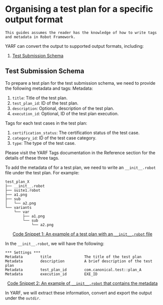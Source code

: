 # Organising a test plan for a specific output format

```{note}
This guides assumes the reader has the knowledge of how to write tags and metadata in Robot Framework.
```

YARF can convert the output to supported output formats, including:

1. [Test Submission Schema](https://github.com/canonical/test-submission-schema)

## Test Submission Schema

To prepare a test plan for the test submission schema, we need to provide the following metadata and tags:
Metadata:

1. `title`: Title of the test plan.
1. `test_plan_id`: ID of the test plan.
1. `description`: Optional, description of the test plan.
1. `execution_id`: Optional, ID of the test plan execution.

Tags for each test cases in the test plan:

1. `certification_status`: The certification status of the test case.
1. `category_id`: ID of the test case category.
1. `type`: The type of the test case.

Please visit the YARF Tags documentation in the Reference section for the details of these three tags.

To add the metadata of for a test plan, we need to write an `__init__.robot` file under the test plan. For example:

```text
test_plan_X
├── __init__.robot
├── suite1.robot
├── a1.png
├── sub
│   └── a2.png
└── variants
    └── var
        ├── a1.png
        └── sub
            └── a2.png
```

<u><center>Code Snippet 1: An example of a test plan with an `__init__.robot` file</center></u>

In the `__init__.robot`, we will have the following:

```text
*** Settings ***
Metadata        title               The title of the test plan
Metadata        description         A brief description of the test plan
Metadata        test_plan_id        com.canonical.test::plan_A
Metadata        execution_id        EXE_ID
```

<u><center>Code Snippet 2: An example of `__init__.robot` that contains the metadata</center></u>

In YARF, we will extract these information, convert and export the output under the `outdir`.
